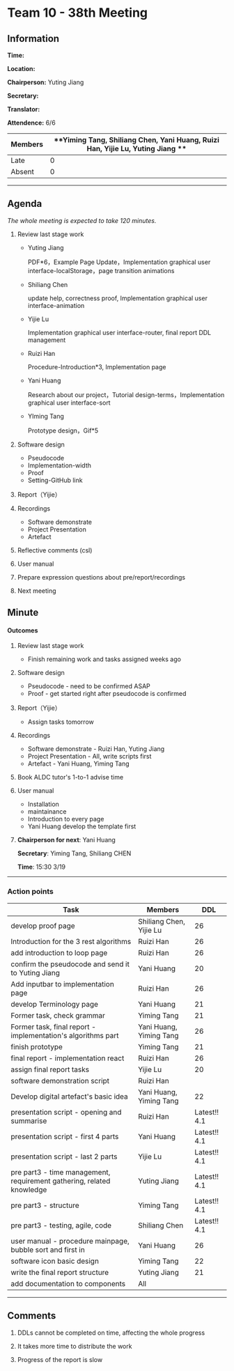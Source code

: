 # Team 10 - 38th Meeting



## Information

**Time:** 

**Location:** 

**Chairperson:** Yuting  Jiang

**Secretary:** 

**Translator:** 

**Attendence:** 6/6

| **Members** | **Yiming Tang, Shiliang Chen, Yani Huang, Ruizi Han, Yijie Lu, Yuting Jiang ** |
| ----------- | ------------------------------------------------------------ |
| Late        | 0                                                            |
| Absent      | 0                                                            |



------



## Agenda

*The whole meeting is expected to take 120 minutes.*

1. Review last stage work

   - Yuting Jiang

     PDF*6，Example Page Update，Implementation graphical user interface-localStorage，page transition animations

   - Shiliang Chen

     update help, correctness proof, Implementation graphical user interface-animation

   - Yijie Lu

     Implementation graphical user interface-router,  final report DDL management

   - Ruizi Han

     Procedure-Introduction*3, Implementation page

   - Yani Huang

     Research about our project，Tutorial design-terms，Implementation graphical user interface-sort

   - YIming Tang

     Prototype design，Gif*5

2. Software design

   - Pseudocode
   - Implementation-width
   - Proof
   - Setting-GitHub link

3. Report（Yijie）

4. Recordings

   - Software demonstrate
   - Project Presentation
   - Artefact

5. Reflective comments (csl)

6. User manual

7. Prepare expression questions about pre/report/recordings 

8. Next meeting

   

## Minute

#### Outcomes

1. Review last stage work

   - Finish remaining work and tasks assigned weeks ago
2. Software design

   - Pseudocode - need to be confirmed ASAP
   - Proof - get started right after pseudocode is confirmed
3. Report（Yijie）
   
   - Assign tasks tomorrow
4. Recordings

   - Software demonstrate - Ruizi Han, Yuting Jiang
   - Project Presentation - All, write scripts first
   - Artefact - Yani Huang, Yiming Tang
5. Book ALDC tutor's 1-to-1 advise time
6. User manual 
   - Installation 
   - maintainance
   - Introduction to every page
   - Yani Huang develop the template first

7. **Chairperson for next**: Yani Huang

   **Secretary**: Yiming Tang, Shiliang CHEN

   **Time**: 15:30 3/19 


------

### Action points

| **Task**                                                     | **Members**             | **DDL**      |
| ------------------------------------------------------------ | ----------------------- | ------------ |
| develop proof page                                           | Shiliang Chen, Yijie Lu | 26           |
| Introduction for the 3 rest algorithms                       | Ruizi Han               | 26           |
| add introduction to loop page                                | Ruizi Han               | 26           |
| confirm the pseudocode and send it to Yuting Jiang           | Yani Huang              | 20           |
| Add inputbar to implementation page                          | Ruizi Han               | 26           |
| develop Terminology page                                     | Yani Huang              | 21           |
| Former task, check grammar                                   | Yiming Tang             | 21           |
| Former task, final report - implementation's algorithms part | Yani Huang, Yiming Tang | 26           |
| finish prototype                                             | Yiming Tang             | 21           |
| final report - implementation react                          | Ruizi Han               | 26           |
| assign final report tasks                                    | Yijie Lu                | 20           |
| software demonstration script                                | Ruizi Han               |              |
| Develop digital artefact's basic idea                        | Yani Huang, Yiming Tang | 22           |
| presentation script - opening and summarise                  | Ruizi Han               | Latest!! 4.1 |
| presentation script - first 4 parts                          | Yani Huang              | Latest!! 4.1 |
| presentation script - last 2 parts                           | Yijie Lu                | Latest!! 4.1 |
| pre part3 - time management, requirement gathering, related knowledge | Yuting Jiang            | Latest!! 4.1 |
| pre part3 - structure                                        | Yiming Tang             | Latest!! 4.1 |
| pre part3 - testing, agile, code                             | Shiliang Chen           | Latest!! 4.1 |
| user manual - procedure mainpage, bubble sort and first in   | Yani Huang              | 26           |
| software icon basic design                                   | Yiming Tang             | 22           |
| write the final report structure                             | Yuting Jiang            | 21           |
| add documentation to components                              | All                     |              |

------

## Comments
1. DDLs cannot be completed on time, affecting the whole progress

2. It takes more time to distribute the work

3. Progress of the report is slow

